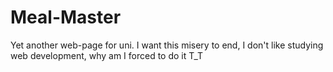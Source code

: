 # Meal-Master
Yet another web-page for uni. I want this misery to end, I don't like studying web development, why am I forced to do it T_T
